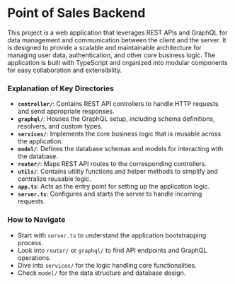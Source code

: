 # Point of Sales Backend

This project is a web application that leverages REST APIs and GraphQL for data management and communication between the client and the server. It is designed to provide a scalable and maintainable architecture for managing user data, authentication, and other core business logic. The application is built with TypeScript and organized into modular components for easy collaboration and extensibility.

### Explanation of Key Directories

- **`controller/`**: Contains REST API controllers to handle HTTP requests and send appropriate responses.
- **`graphql/`**: Houses the GraphQL setup, including schema definitions, resolvers, and custom types.
- **`services/`**: Implements the core business logic that is reusable across the application.
- **`model/`**: Defines the database schemas and models for interacting with the database.
- **`router/`**: Maps REST API routes to the corresponding controllers.
- **`utils/`**: Contains utility functions and helper methods to simplify and centralize reusable logic.
- **`app.ts`**: Acts as the entry point for setting up the application logic.
- **`server.ts`**: Configures and starts the server to handle incoming requests.

### How to Navigate

- Start with `server.ts` to understand the application bootstrapping process.
- Look into `router/` or `graphql/` to find API endpoints and GraphQL operations.
- Dive into `services/` for the logic handling core functionalities.
- Check `model/` for the data structure and database design.
